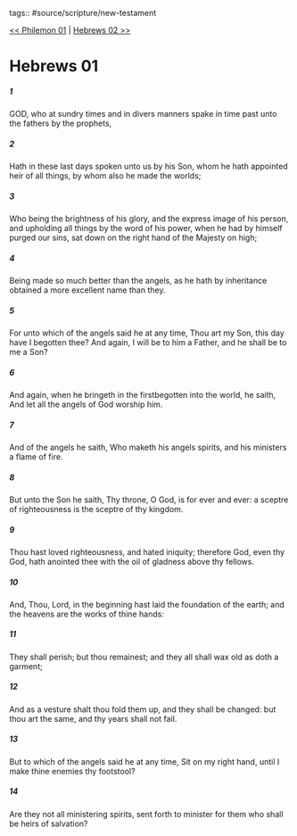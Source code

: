 tags:: #source/scripture/new-testament

[<< Philemon 01](source/scripture/new-testament/18_Philemon/Philemon_01.md) | [Hebrews 02 >>](source/scripture/new-testament/19_Hebrews/Hebrews_02.md)

# Hebrews 01

##### 1

GOD, who at sundry times and in divers manners spake in time past unto the fathers by the prophets,

##### 2

Hath in these last days spoken unto us by his Son, whom he hath appointed heir of all things, by whom also he made the worlds;

##### 3

Who being the brightness of his glory, and the express image of his person, and upholding all things by the word of his power, when he had by himself purged our sins, sat down on the right hand of the Majesty on high;

##### 4

Being made so much better than the angels, as he hath by inheritance obtained a more excellent name than they.

##### 5

For unto which of the angels said he at any time, Thou art my Son, this day have I begotten thee? And again, I will be to him a Father, and he shall be to me a Son?

##### 6

And again, when he bringeth in the firstbegotten into the world, he saith, And let all the angels of God worship him.

##### 7

And of the angels he saith, Who maketh his angels spirits, and his ministers a flame of fire.

##### 8

But unto the Son he saith, Thy throne, O God, is for ever and ever: a sceptre of righteousness is the sceptre of thy kingdom.

##### 9

Thou hast loved righteousness, and hated iniquity; therefore God, even thy God, hath anointed thee with the oil of gladness above thy fellows.

##### 10

And, Thou, Lord, in the beginning hast laid the foundation of the earth; and the heavens are the works of thine hands:

##### 11

They shall perish; but thou remainest; and they all shall wax old as doth a garment;

##### 12

And as a vesture shalt thou fold them up, and they shall be changed: but thou art the same, and thy years shall not fail.

##### 13

But to which of the angels said he at any time, Sit on my right hand, until I make thine enemies thy footstool?

##### 14

Are they not all ministering spirits, sent forth to minister for them who shall be heirs of salvation?
